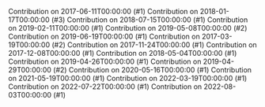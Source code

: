Contribution on 2017-06-11T00:00:00 (#1)
Contribution on 2018-01-17T00:00:00 (#3)
Contribution on 2018-07-15T00:00:00 (#1)
Contribution on 2019-02-11T00:00:00 (#1)
Contribution on 2019-05-08T00:00:00 (#2)
Contribution on 2019-06-19T00:00:00 (#1)
Contribution on 2017-03-19T00:00:00 (#2)
Contribution on 2017-11-24T00:00:00 (#1)
Contribution on 2017-12-08T00:00:00 (#1)
Contribution on 2018-05-04T00:00:00 (#1)
Contribution on 2019-04-26T00:00:00 (#1)
Contribution on 2019-04-29T00:00:00 (#2)
Contribution on 2020-05-16T00:00:00 (#1)
Contribution on 2021-05-19T00:00:00 (#1)
Contribution on 2022-03-19T00:00:00 (#1)
Contribution on 2022-07-22T00:00:00 (#1)
Contribution on 2022-08-03T00:00:00 (#1)
